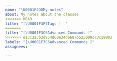 ```yaml
---
name: "\U0001F4DDMy notes"
about: My notes about the classes
<<<<<<< HEAD
title: "[\U0001F3F7️Tags ]  "
=======
title: "[\U0001F3C6Advanced Commands ]"
>>>>>>> e13c3a3b3d954d60e34d6687b525000d73c18003
labels: "[\U0001F3C6Advanced Commands ]"
assignees: ''

---
```


##
